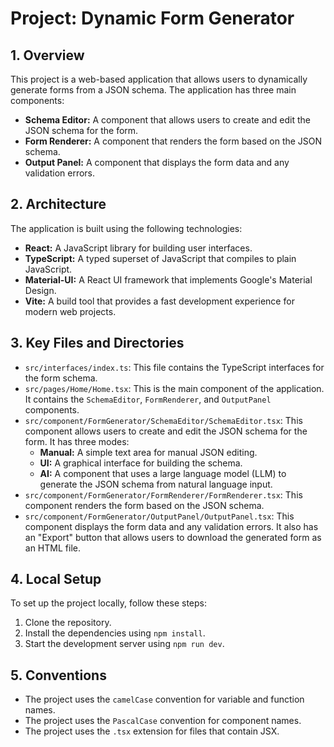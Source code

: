 # Project: Dynamic Form Generator

## 1. Overview

This project is a web-based application that allows users to dynamically generate forms from a JSON schema. The application has three main components:

*   **Schema Editor:** A component that allows users to create and edit the JSON schema for the form.
*   **Form Renderer:** A component that renders the form based on the JSON schema.
*   **Output Panel:** A component that displays the form data and any validation errors.

## 2. Architecture

The application is built using the following technologies:

*   **React:** A JavaScript library for building user interfaces.
*   **TypeScript:** A typed superset of JavaScript that compiles to plain JavaScript.
*   **Material-UI:** A React UI framework that implements Google's Material Design.
*   **Vite:** A build tool that provides a fast development experience for modern web projects.

## 3. Key Files and Directories

*   `src/interfaces/index.ts`: This file contains the TypeScript interfaces for the form schema.
*   `src/pages/Home/Home.tsx`: This is the main component of the application. It contains the `SchemaEditor`, `FormRenderer`, and `OutputPanel` components.
*   `src/component/FormGenerator/SchemaEditor/SchemaEditor.tsx`: This component allows users to create and edit the JSON schema for the form. It has three modes:
    *   **Manual:** A simple text area for manual JSON editing.
    *   **UI:** A graphical interface for building the schema.
    *   **AI:** A component that uses a large language model (LLM) to generate the JSON schema from natural language input.
*   `src/component/FormGenerator/FormRenderer/FormRenderer.tsx`: This component renders the form based on the JSON schema.
*   `src/component/FormGenerator/OutputPanel/OutputPanel.tsx`: This component displays the form data and any validation errors. It also has an "Export" button that allows users to download the generated form as an HTML file.

## 4. Local Setup

To set up the project locally, follow these steps:

1.  Clone the repository.
2.  Install the dependencies using `npm install`.
3.  Start the development server using `npm run dev`.

## 5. Conventions

*   The project uses the `camelCase` convention for variable and function names.
*   The project uses the `PascalCase` convention for component names.
*   The project uses the `.tsx` extension for files that contain JSX.
